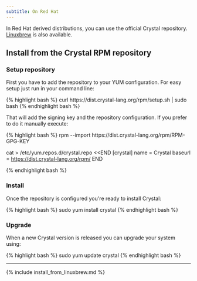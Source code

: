```yaml
---
subtitle: On Red Hat
---
```


In Red Hat derived distributions, you can use the official Crystal repository.
[Linuxbrew](#linuxbrew) is also available.

## Install from the Crystal RPM repository

### Setup repository

First you have to add the repository to your YUM configuration. For easy setup just run in your command line:

<div class="code_section">
{% highlight bash %}
curl https://dist.crystal-lang.org/rpm/setup.sh | sudo bash
{% endhighlight bash %}
</div>

That will add the signing key and the repository configuration. If you prefer to do it manually execute:

<div class="code_section">
{% highlight bash %}
rpm --import https://dist.crystal-lang.org/rpm/RPM-GPG-KEY

cat > /etc/yum.repos.d/crystal.repo <<END
[crystal]
name = Crystal
baseurl = https://dist.crystal-lang.org/rpm/
END

{% endhighlight bash %}
</div>

### Install
Once the repository is configured you're ready to install Crystal:

<div class="code_section">
{% highlight bash %}
sudo yum install crystal
{% endhighlight bash %}
</div>

### Upgrade

When a new Crystal version is released you can upgrade your system using:

<div class="code_section">
{% highlight bash %}
sudo yum update crystal
{% endhighlight bash %}
</div>

<hr class="install-separator" />
{% include install_from_linuxbrew.md %}
